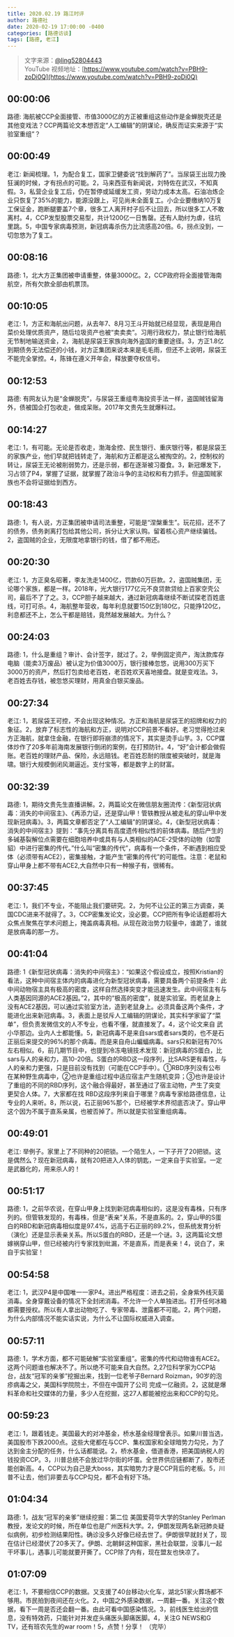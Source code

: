 ```yaml
---
title: 2020.02.19 路江时评
author: 路德社
date: 2020-02-19 17:00:00 -0400
categories: [路德访谈]
tags: [路德, 老江]
---
```


> 文字来源：[@ling52804443](https://twitter.com/ling52804443)  
> YouTube 视频地址：[https://www.youtube.com/watch?v=PBH9-zoDi0Q](https://www.youtube.com/watch?v=PBH9-zoDi0Q)

## 00:00:06

路德: 海航被CCP全面接管、市值3000亿的方正被重组这些动作是金蝉脱壳还是其他变戏法？CCP两篇论文本想否定“人工编辑”的阴谋论，确反而证实来源于“实验室重组”？

## 00:00:49

老江: 新闻梳理。1，为配合复工，国家卫健委说“找到解药了”。当尿袋王出现力挽狂澜的时候，才有拐点的可能。2，马来西亚有新闻说，刘特佐在武汉，不知真假。3，私营企业复工后，仍在暂停或延缓发工资，劳动力成本太高。石油冶炼企业只恢复了35%的能力，能源没跟上，可见尚未全面复工。小企业要缴纳10万复工保证金，跑断腿要盖7个章，很多工人离开村子后不让回去，所以很多工人不敢离村。4，CCP发型股票交易型，共计1200亿一日售罄。还有人助纣为虐，往坑里跳。5，中国专家病毒预测，新冠病毒杀伤力比流感高20倍。6，拐点没到，一切忽悠为了复工。

## 00:08:16

路德: 1，北大方正集团被申请重整，体量3000亿。2，CCP政府将全面接管海南航空，所有欠款全部由机票顶。

## 00:10:05

老江: 1，方正和海航出问题，从去年7、8月习王斗开始就已经显现，表现是用白菜价处理优质资产，随后垃圾资产也被“卖卖卖”。习用行政权力，禁止银行给海航无节制地输送资金，2，海航是尿袋王家族向海外盗国的重要途径。3，方正1.8亿到期债务无法偿还的小钱，对方正集团来说本来是毛毛雨，但还不上说明，尿袋王不能完全掌控。4，陈锋在遵义开年会，释放要夺权信号。

## 00:12:53

路德: 有网友认为是“金蝉脱壳”，与尿袋王重组粤海投资手法一样，盗国贼钱留海外，债被国企打包收走，做成呆账。2017年文贵先生就爆料过。

## 00:14:27

老江: 1，有可能。无论是否收走，渤海金控、民生银行、重庆银行等，都是尿袋王的家族产业，他们早就把钱转走了，海航和方正都是这么被掏空的。2，控制权的转让，尿袋王无论被削弱势力，还是示弱，都在逐渐被习蚕食。3，新冠爆发下，习占领了P4，掌握了证据，就掌握了政治斗争的主动权和有力抓手。但盗国贼家族也不会将证据给到西方。

## 00:18:43

路德: 1，有人说，方正集团被申请司法重整，可能是“涅槃重生”。玩花招，还不了的债务，债务剥离打包给其他公司，拆分让大家认购。留着核心资产继续骗钱。2，盗国贼的企业，无限度地拿银行的钱，借了都不用还。

## 00:20:30

老江: 1，方正臭名昭著，李友洗走1400亿，罚款60万巨款。2，盗国贼集团，无论哪个家族，都是一样。2018年，光大银行177亿元不良贷款贷给上百家空壳公司，最后不了了之。3，CCP胆子越来越大，通过新冠病毒继续不断试探老百姓底线，可打可杀。4，海航整年营收，每年利息就要150亿到180亿，只能挣120亿，利息都还不上，怎么干都是赔钱，竟然越发展越大。为什么？

## 00:24:03

路德: 1，什么是重组？审计、会计签字，就过了。2，举例固定资产，淘汰款库存电脑（能卖3万废品）被认定为价值3000万，银行接棒忽悠，说用300万买下3000万的资产，然后打包卖给老百姓，老百姓欢天喜地接盘。就是变戏法。3，老百姓去存钱，被忽悠买理财，用真金白银买废品。

## 00:27:34

老江: 1，若尿袋王可控，不会出现这种情况。方正和海航是尿袋王的招牌和权力的象征。2，放弃了标志性的海航和方正，说明对CCP前景不看好。老习觉得抢过来方正海航，就拿住金融，在银行即将崩溃的情况下，其实是烫手山芋。3，CCP媒体炒作了20多年前海南发展银行倒闭的案例，在打预防针。4，“好”会计都会做假账。老百姓的理财产品、保险，永远赔钱。老百姓忍耐的限度被突破时，就是海啸。银行大规模倒闭风潮逼近。支付宝等，都是数字上的财富。

## 00:32:39

路德: 1，期待文贵先生直播讲解。2，两篇论文在微信朋友圈流传：《新型冠状病毒：消失的中间宿主》、《再添力证，还是穿山甲！管轶教授从被走私的穿山甲中发现新冠病毒》。3，两篇文章都否定了“人工编辑”的阴谋论。4，《新型冠状病毒：消失的中间宿主》提到：“事先分离具有高度遗传相似性的前体病毒。随后产生的多碱基裂解位点需要在细胞培养中或具有与人类相似的ACE-2受体的动物（如雪貂）中进行密集的传代。”什么叫“密集的传代”，病毒有一个条件，不断遇到相应受体（必须带有ACE2），密集接触，才能产生“密集的传代”的可能性。注意：老鼠和穿山甲身上都不带有ACE2,大自然中只有一种猴子有，很稀有。

## 00:37:45

老江: 1，我们不专业，不能阻止我们要研究。2，为何不让公正的第三方调查，美国CDC进来不就得了。3，CCP密集发论文，没必要。CCP把所有争论话题都将大众焦点聚焦在学术问题上，掩盖病毒真相。从现在政治势力较量中，谁跪了，谁就是放病毒的那一方。

## 00:41:04

路德: 1《新型冠状病毒：消失的中间宿主》：“如果这个假设成立，按照Kristian的看法，这种中间宿主体内的病毒进化为新型冠状病毒，需要具备两个前提条件：此中间动物宿主具有极高的密度，这样自然选择突变才能迅速发生。此中间宿主有与人类基因同源的ACE2基因。”2，其中的“极高的密度”，就是实验室。而老鼠身上没有ACE2基因，可以通过实验室方法，造到老鼠身上。必须具备这两个条件，才能进化出来新冠病毒。3，表面上是驳斥人工编辑的阴谋论，其实科学家留了“菜单”，但负责发微信文的人不专业，也看不懂，就直接发了。4，这个论文来自 武小华那边。业内人士都能懂。5，新冠病毒不是来自sars或者sars类的，也不是石正丽后来提交的96%的那个病毒。而是来自舟山蝙蝠病毒。sars只和新冠有70%左右相似。6，前几期节目中，也提到冷冻电镜技术发现：新冠病毒的S蛋白，比sars与人的亲和力，高10-20倍。S蛋白的RBD这一段序列，比SARS更有毒性，与人的亲和力更强，只是目前没有找到（可能在CCP手中）。①RBD序列没有公布在某种野生病毒中，②也许是重组过程中适应宿主产生随机变异；③也许是设计了重组的不同的RBD序列，这个融合得最好，甚至通过了宿主动物，产生了突变更契合人体。7，大家都在找 RBD这段序列来自于哪里？病毒专家给路德信息，让专业的人来听。8，所以说，石正丽96%那个，已经被学术界彻底否决了。穿山甲这个因为不属于直系亲属，也被否掉了。所以就是实验室重组病毒。

## 00:49:01

老江: 举例子。家里上了不同种的20把锁。一个陌生人，一下子开了20把锁。这是偶然么？现在新冠病毒，就有20把进入人体的钥匙，一定来自于实验室。一定是武器化的，用来杀人的！

## 00:51:17

路德: 1，之前华农说，在穿山甲身上找到新冠病毒相似的，这是没有毒株，只有序列的。但管轶发现的，有毒株，但是“表亲”关系，不是直系的。2，穿山甲的S蛋白的RBD和新冠病毒相似度是97.4%，远高于石正丽的89.2%，但系统发育分析（演化）还是显示表亲关系。所以S蛋白的RBD，还是一个谜。3，这两篇论文想嫁祸穿山甲，但已经被内行专家找到纰漏，不是直系，而是表亲！4，说白了，来自于实验室！

## 00:54:58

老江: 1，武汉P4是中国唯一一家P4。进出严格程度：进去之前，全身紫外线灭菌消毒。全身穿戴设备的情况下全封闭消毒。不允许一个人单独进出。打开任何冰箱都需要授权。所以有人拿出动物吃了、专家带毒、泄露都不可能。2，两个问题，为什么内部情况不能实话实说，为什么不让国际权威进入调查。

## 00:57:11

路德: 1，学术方面，都不可能破解“实验室重组”。密集的传代和动物谁有ACE2。这两个问题谁也解决不了。所以绝不可能来自大自然。2,27位科学家为CCP站台，战友“冠军的亲爹”挖掘出来，找到一位老爷子Bernard Roizman，90岁的泡疹病毒之父，美国科学院院士，不但在中国开了公司 完成一亿融资。2，这就是爆料革命和社交媒体的力量，多少人在挖掘，这27人都能被挖出来和CCP的勾兑。

## 00:59:23

老江: 1，跟着钱走。美国最大的对冲基金，桥水基金经理曾表示。如果川普当选，美国股市下跌2000点。这些大佬都在与CCP、集权国家和全球暗势力勾兑，为了达到金主分配的任务，什么话都能说。2，桥水基金，借道香港，把美国纳税人的钱投资CCP。3，川普总统不会放过华尔街的坏蛋。全世界供应链都断了，股市还能创新高。4，CCP以为自己是大boss，其实暗势力才是CCP背后的老板。5，川普不让去，他们非要去与CCP勾兑，都不会有好下场。

## 01:04:34

路德: 1，战友“冠军的亲爹”继续挖掘：第二位 美国爱荷华大学的Stanley Perlman 教授，发论文的时候，所在单位也是广州医科大学。2，伊朗发现两名新冠肺炎疑似病例，初步检测结果阳性。确诊没多久好像已经去世了。伊朗很早就封关了，现在估计已经潜伏了20多天了。伊朗、北朝鲜这种国家，黑社会联盟，没事儿一起干坏事儿，遇事儿可能就要开撕了。CCP除了内有，现在盟友也快凉了。

## 01:07:09

老江: 1，不要相信CCP的数据。又支援了40台移动火化车，湖北51家火葬场都不够用。市民拍到夜间还在火化。2，中国之外感染数据，一周翻一番。关注这个数据，看下一周是否还会翻一番。由此可看中国感染情况。3，前线医生给出的信息，没有特效药，只能针对并发症头痛医头脚痛医脚。4，关注G NEWS和G TV，还有班农先生的war room！5，点赞！分享！
（完毕）
